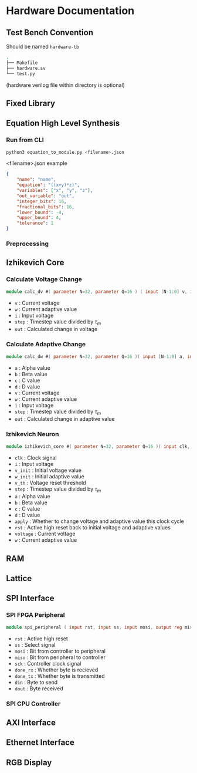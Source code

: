 # Hardware Documentation

## Test Bench Convention

Should be named `hardware-tb`

```bash
.
├── Makefile
├── hardware.sv
└── test.py
```

(hardware verilog file within directory is optional)

## Fixed Library

## Equation High Level Synthesis

### Run from CLI

```bash
python3 equation_to_module.py <filename>.json
```

\<filename>.json example

```json
{
    "name": "name",
    "equation": "((x+y)*z)",
    "variables": ["x", "y", "z"],
    "out_variable": "out",
    "integer_bits": 16,
    "fractional_bits": 16,
    "lower_bound": -4,
    "upper_bound": 4,
    "tolerance": 1
}
```

### Preprocessing

## Izhikevich Core

### Calculate Voltage Change

```verilog
module calc_dv #( parameter N=32, parameter Q=16 ) ( input [N-1:0] v, input [N-1:0] w, input [N-1:0] i, input [N-1:0] step, output [N-1:0] out )
```

- `v` : Current voltage
- `w` : Current adaptive value
- `i` : Input voltage
- `step` : Timestep value divided by ${\tau}_{m}$
- `out` : Calculated change in voltage

### Calculate Adaptive Change

```verilog
module calc_dw #( parameter N=32, parameter Q=16 )( input [N-1:0] a, input [N-1:0] b, input [N-1:0] v, input [N-1:0] w, input [N-1:0] step, output [N-1:0] out )
```

- `a` : Alpha value
- `b` : Beta value
- `c` : C value
- `d` : D value
- `v` : Current voltage
- `w` : Current adaptive value
- `i` : Input voltage
- `step` : Timestep value divided by ${\tau}_{m}$
- `out` : Calculated change in adaptive value

### Izhikevich Neuron

```verilog
module izhikevich_core #( parameter N=32, parameter Q=16 )( input clk, input [N-1:0] i, input [N-1:0] v_init, input [N-1:0] w_init, input [N-1:0] v_th, input [N-1:0] step, input [N-1:0] a, input [N-1:0] b, input [N-1:0] c, input [N-1:0] d, input apply, input rst, output reg [N-1:0] voltage, output reg [N-1:0] w )
```

- `clk` : Clock signal
- `i` : Input voltage
- `v_init` : Initial voltage value
- `w_init` : Initial adaptive value
- `v_th` : Voltage reset threshold
- `step` : Timestep value divided by ${\tau}_{m}$
- `a` : Alpha value
- `b` : Beta value
- `c` : C value
- `d` : D value
- `apply` : Whether to change voltage and adaptive value this clock cycle
- `rst` : Active high reset back to initial voltage and adaptive values
- `voltage` : Current voltage
- `w` : Current adaptive value

## RAM

## Lattice

## SPI Interface

### SPI FPGA Peripheral

```verilog
module spi_peripheral ( input rst, input ss, input mosi, output reg miso, input sck, output reg done_rx, output reg done_tx, input [7:0] din, output reg [7:0] dout )
```

- `rst` : Active high reset
- `ss` : Select signal
- `mosi` : Bit from controller to peripheral
- `miso` : Bit from peripheral to controller
- `sck` : Controller clock signal
- `done_rx` : Whether byte is recieved
- `done_tx` : Whether byte is transmitted
- `din` : Byte to send
- `dout` : Byte received

### SPI CPU Controller

## AXI Interface

## Ethernet Interface

## RGB Display
